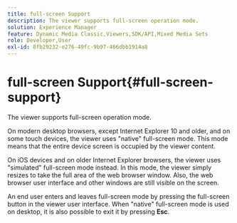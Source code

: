 ```yaml
---
title: full-screen Support
description: The viewer supports full-screen operation mode.
solution: Experience Manager
feature: Dynamic Media Classic,Viewers,SDK/API,Mixed Media Sets
role: Developer,User
exl-id: 8fb29232-e276-49fc-9b97-466dbb1914a8
---
```

# full-screen Support{#full-screen-support}

The viewer supports full-screen operation mode.

On modern desktop browsers, except Internet Explorer 10 and older, and on some touch devices, the viewer uses "native" full-screen mode. This mode means that the entire device screen is occupied by the viewer content.

On iOS devices and on older Internet Explorer browsers, the viewer uses "simulated" full-screen mode instead. In this mode, the viewer simply resizes to take the full area of the web browser window. Also, the web browser user interface and other windows are still visible on the screen.

An end user enters and leaves full-screen mode by pressing the full-screen button in the viewer user interface. When "native" full-screen mode is used on desktop, it is also possible to exit it by pressing **Esc**.
